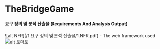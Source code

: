 # TheBridgeGame


#### 요구 정의 및 분석 산출물 (Requirements And Analysis Output)

![alt NFR](/1.요구 정의 및 분석 산출물/1.NFR.pdf) - The web framework used
![alt 토마토](/img/tomato.jpg)


